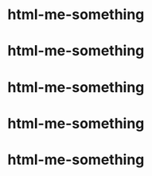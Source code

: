 # html-me-something
# html-me-something
# html-me-something
# html-me-something
# html-me-something
